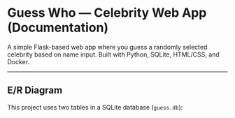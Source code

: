# Guess Who — Celebrity Web App (Documentation)

A simple Flask-based web app where you guess a randomly selected celebrity based on name input. Built with Python, SQLite, HTML/CSS, and Docker.

---

## E/R Diagram

This project uses two tables in a SQLite database (`guess.db`):
